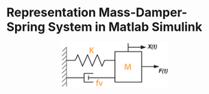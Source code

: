 # Representation Mass-Damper-Spring System in Matlab Simulink

<div id="header" align="center">
  <img src="https://github.com/gurselturkeri/kalman_filter_mech_sys/blob/main/img/system_rep.jpg" width="250"/>
 </div>

